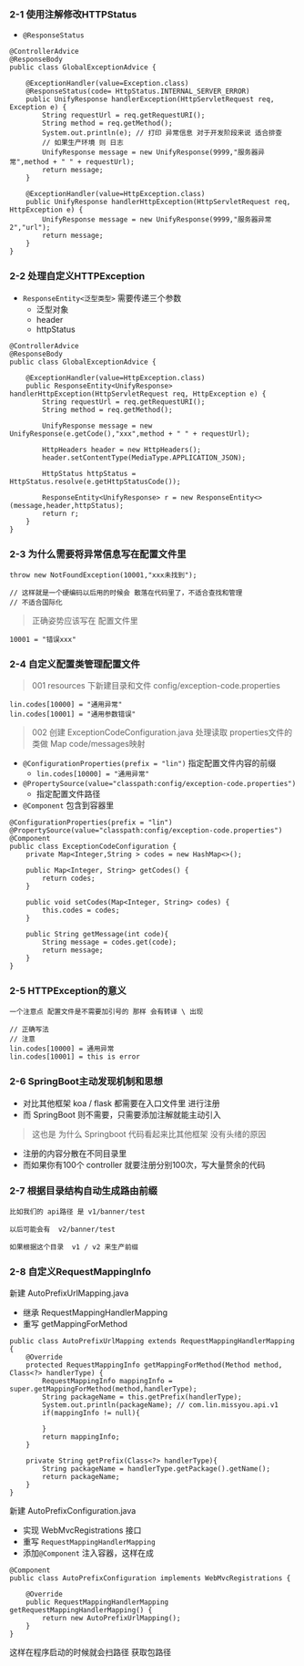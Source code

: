 ### 2-1 使用注解修改HTTPStatus

- `@ResponseStatus`

```
@ControllerAdvice
@ResponseBody
public class GlobalExceptionAdvice {

    @ExceptionHandler(value=Exception.class)
    @ResponseStatus(code= HttpStatus.INTERNAL_SERVER_ERROR)
    public UnifyResponse handlerException(HttpServletRequest req, Exception e) {
        String requestUrl = req.getRequestURI();
        String method = req.getMethod();
        System.out.println(e); // 打印 异常信息 对于开发阶段来说 适合排查
        // 如果生产环境 则 日志
        UnifyResponse message = new UnifyResponse(9999,"服务器异常",method + " " + requestUrl);
        return message;
    }

    @ExceptionHandler(value=HttpException.class)
    public UnifyResponse handlerHttpException(HttpServletRequest req, HttpException e) {
        UnifyResponse message = new UnifyResponse(9999,"服务器异常2","url");
        return message;
    }
}
```

### 2-2 处理自定义HTTPException

- `ResponseEntity<泛型类型>` 需要传递三个参数
    - 泛型对象
    - header
    - httpStatus

```
@ControllerAdvice
@ResponseBody
public class GlobalExceptionAdvice {

    @ExceptionHandler(value=HttpException.class)
    public ResponseEntity<UnifyResponse> handlerHttpException(HttpServletRequest req, HttpException e) {
        String requestUrl = req.getRequestURI();
        String method = req.getMethod();

        UnifyResponse message = new UnifyResponse(e.getCode(),"xxx",method + " " + requestUrl);

        HttpHeaders header = new HttpHeaders();
        header.setContentType(MediaType.APPLICATION_JSON);

        HttpStatus httpStatus = HttpStatus.resolve(e.getHttpStatusCode());

        ResponseEntity<UnifyResponse> r = new ResponseEntity<>(message,header,httpStatus);
        return r;
    }
}
```

### 2-3 为什么需要将异常信息写在配置文件里

```
throw new NotFoundException(10001,"xxx未找到");

// 这样就是一个硬编码以后用的时候会 散落在代码里了，不适合查找和管理
// 不适合国际化
```

> 正确姿势应该写在 配置文件里

```
10001 = "错误xxx"
```

### 2-4 自定义配置类管理配置文件

> 001 resources 下新建目录和文件 config/exception-code.properties 

```
lin.codes[10000] = "通用异常"
lin.codes[10001] = "通用参数错误"
```

> 002 创建 ExceptionCodeConfiguration.java 处理读取 properties文件的类做 Map code/messages映射

- `@ConfigurationProperties(prefix = "lin")` 指定配置文件内容的前缀
    - `lin.codes[10000] = "通用异常"`
- `@PropertySource(value="classpath:config/exception-code.properties")`
    - 指定配置文件路径
- `@Component` 包含到容器里

```
@ConfigurationProperties(prefix = "lin")
@PropertySource(value="classpath:config/exception-code.properties")
@Component
public class ExceptionCodeConfiguration {
    private Map<Integer,String > codes = new HashMap<>();

    public Map<Integer, String> getCodes() {
        return codes;
    }

    public void setCodes(Map<Integer, String> codes) {
        this.codes = codes;
    }

    public String getMessage(int code){
        String message = codes.get(code);
        return message;
    }
}
```

### 2-5 HTTPException的意义

```
一个注意点 配置文件是不需要加引号的 那样 会有转译 \ 出现

// 正确写法
// 注意
lin.codes[10000] = 通用异常
lin.codes[10001] = this is error
```

### 2-6 SpringBoot主动发现机制和思想

- 对比其他框架 koa / flask 都需要在入口文件里 进行注册
- 而 SpringBoot 则不需要，只需要添加注解就能主动引入

> 这也是 为什么 Springboot 代码看起来比其他框架 没有头绪的原因

- 注册的内容分散在不同目录里
- 而如果你有100个 controller 就要注册分别100次，写大量赘余的代码


### 2-7 根据目录结构自动生成路由前缀

```
比如我们的 api路径 是 v1/banner/test

以后可能会有  v2/banner/test

如果根据这个目录  v1 / v2 来生产前缀
```

### 2-8 自定义RequestMappingInfo

新建 AutoPrefixUrlMapping.java

- 继承 RequestMappingHandlerMapping
- 重写 getMappingForMethod

```
public class AutoPrefixUrlMapping extends RequestMappingHandlerMapping {
    @Override
    protected RequestMappingInfo getMappingForMethod(Method method, Class<?> handlerType) {
        RequestMappingInfo mappingInfo = super.getMappingForMethod(method,handlerType);
        String packageName = this.getPrefix(handlerType);
        System.out.println(packageName); // com.lin.missyou.api.v1
        if(mappingInfo != null){

        }
        return mappingInfo;
    }

    private String getPrefix(Class<?> handlerType){
        String packageName = handlerType.getPackage().getName();
        return packageName;
    }
}
```

新建 AutoPrefixConfiguration.java

- 实现 WebMvcRegistrations 接口
- 重写 `RequestMappingHandlerMapping`
- 添加`@Component` 注入容器，这样在成

```
@Component
public class AutoPrefixConfiguration implements WebMvcRegistrations {

    @Override
    public RequestMappingHandlerMapping getRequestMappingHandlerMapping() {
        return new AutoPrefixUrlMapping();
    }
}

```

这样在程序启动的时候就会扫路径 获取包路径


